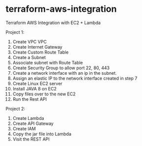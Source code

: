# terraform-aws-integration
Terraform AWS Integration with EC2 + Lambda

Project 1:
1. Create VPC VPC
2. Create Internet Gateway 
3. Create Custom Route Table 
4. Create a Subnet
5. Associate subnet with Route Table
6. Create Security Group to allow port 22, 80, 443
7. Create a network interface with an ip in the subnet. 
8. Assign an elastic IP to the network interface created in step 7
9. Create Linux EC2 server
10. Install JAVA 8 on EC2
11. Copy files over to the new EC2
12. Run the Rest API


Project 2:
1. Create Lambda 
2. Create API Gateway
3. Create IAM
4. Copy the jar file into Lambda
5. Visit the REST API
